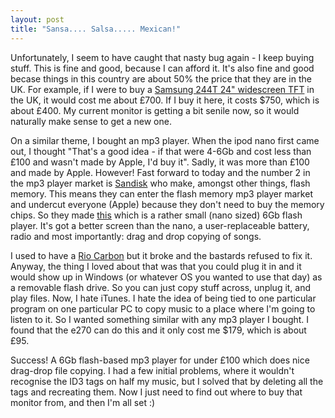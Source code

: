 ```yaml
---
layout: post
title: "Sansa.... Salsa..... Mexican!"
---
```

Unfortunately, I seem to have caught that nasty bug again - I keep buying
stuff. This is fine and good, because I can afford it. It's also fine and good
becase things in this country are about 50% the price that they are in the UK.
For example, if I were to buy a [Samsung 244T 24" widescreen TFT][1] in the
UK, it would cost me about £700. If I buy it here, it costs $750, which is
about £400. My current monitor is getting a bit senile now, so it would
naturally make sense to get a new one.

On a similar theme, I bought an mp3 player. When the ipod nano first came out,
I thought "That's a good idea - if that were 4-6Gb and cost less than £100 and
wasn't made by Apple, I'd buy it". Sadly, it was more than £100 and made by
Apple. However! Fast forward to today and the number 2 in the mp3 player
market is [Sandisk][2] who make, amongst other things, flash memory. This
means they can enter the flash memory mp3 player market and undercut everyone
(Apple) because they don't need to buy the memory chips. So they made
[this][3] which is a rather small (nano sized) 6Gb flash player. It's got a
better screen than the nano, a user-replaceable battery, radio and most
importantly: drag and drop copying of songs.

I used to have a [Rio Carbon][4] but it broke and the bastards refused to fix
it. Anyway, the thing I loved about that was that you could plug it in and it
would show up in Windows (or whatever OS you wanted to use that day) as a
removable flash drive. So you can just copy stuff across, unplug it, and play
files. Now, I hate iTunes. I hate the idea of being tied to one particular
program on one particular PC to copy music to a place where I'm going to
listen to it. So I wanted something similar with any mp3 player I bought. I
found that the e270 can do this and it only cost me $179, which is about £95.

Success! A 6Gb flash-based mp3 player for under £100 which does nice drag-drop
file copying. I had a few initial problems, where it wouldn't recognise the
ID3 tags on half my music, but I solved that by deleting all the tags and
recreating them. Now I just need to find out where to buy that monitor from,
and then I'm all set :)

   [1]:
http://www.samsung.com/Products/Monitor/LCD_Multi_Function/LS24BRBABXAA.asp

   [2]: http://www.sandisk.com/

   [3]: http://www.sandisk.com/Products/ProductInfo.aspx?ID=1946

   [4]: http://www.rioaudio.com/shop/_templates/item_main_Rio.asp?model=267

